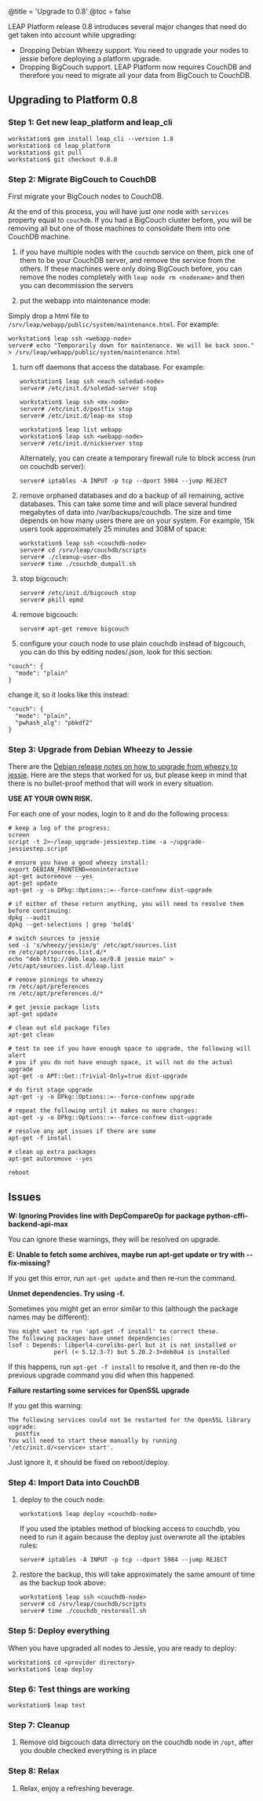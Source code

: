 @title = 'Upgrade to 0.8'
@toc = false

LEAP Platform release 0.8 introduces several major changes that need do get taken into account while upgrading:

* Dropping Debian Wheezy support. You need to upgrade your nodes to jessie before deploying a platform upgrade.
* Dropping BigCouch support. LEAP Platform now requires CouchDB and therefore you need to migrate all your data from BigCouch to CouchDB.

Upgrading to Platform 0.8
---------------------------------------------

### Step 1: Get new leap_platform and leap_cli

    workstation$ gem install leap_cli --version 1.8
    workstation$ cd leap_platform
    workstation$ git pull
    workstation$ git checkout 0.8.0

### Step 2: Migrate BigCouch to CouchDB

First migrate your BigCouch nodes to CouchDB.

At the end of this process, you will have just *one* node with `services` property equal to `couchdb`. If you had a BigCouch cluster before, you will be removing all but one of those machines to consolidate them into one CouchDB machine.

1. if you have multiple nodes with the `couchdb` service on them, pick one of them to be your CouchDB server, and remove the service from the others. If these machines were only doing BigCouch before, you can remove the nodes completely with `leap node rm <nodename>` and then you can decommission the servers

1. put the webapp into maintenance mode:

Simply drop a html file to `/srv/leap/webapp/public/system/maintenance.html`. For example:

    workstation$ leap ssh <webapp-node>
    server# echo "Temporarily down for maintenance. We will be back soon." > /srv/leap/webapp/public/system/maintenance.html

1. turn off daemons that access the database. For example:

    ```
    workstation$ leap ssh <each soledad-node>
    server# /etc/init.d/soledad-server stop

    workstation$ leap ssh <mx-node>
    server# /etc/init.d/postfix stop
    server# /etc/init.d/leap-mx stop

    workstation$ leap list webapp
    workstation$ leap ssh <webapp-node>
    server# /etc/init.d/nickserver stop
    ```

    Alternately, you can create a temporary firewall rule to block access (run on couchdb server):

    ```
    server# iptables -A INPUT -p tcp --dport 5984 --jump REJECT
    ```

1. remove orphaned databases and do a backup of all remaining, active databases. This can take some time and will place several hundred megabytes of data into /var/backups/couchdb. The size and time depends on how many users there are on your system. For example, 15k users took approximately 25 minutes and 308M of space:

    ```
    workstation$ leap ssh <couchdb-node>
    server# cd /srv/leap/couchdb/scripts
    server# ./cleanup-user-dbs
    server# time ./couchdb_dumpall.sh
    ```

1. stop bigcouch:

    ```
    server# /etc/init.d/bigcouch stop
    server# pkill epmd
    ```

1. remove bigcouch:

    ```
    server# apt-get remove bigcouch
    ```
1. configure your couch node to use plain couchdb instead of bigcouch, you can do this by editing nodes/<couch-node>.json, look for this section:

  ```
  "couch": {
    "mode": "plain"
  }
  ```

  change it, so it looks like this instead:

  ```
  "couch": {
    "mode": "plain",
    "pwhash_alg": "pbkdf2"
  }
  ```

### Step 3: Upgrade from Debian Wheezy to Jessie

There are the [Debian release notes on how to upgrade from wheezy to jessie](https://www.debian.org/releases/stable/amd64/release-notes/ch-upgrading.html). Here are the steps that worked for us, but please keep in mind that there is no bullet-proof method that will work in every situation. 

**USE AT YOUR OWN RISK.**

For each one of your nodes, login to it and do the following process:

    # keep a log of the progress:
    screen
    script -t 2>~/leap_upgrade-jessiestep.time -a ~/upgrade-jessiestep.script

    # ensure you have a good wheezy install:
    export DEBIAN_FRONTEND=noninteractive
    apt-get autoremove --yes
    apt-get update
    apt-get -y -o DPkg::Options::=--force-confnew dist-upgrade

    # if either of these return anything, you will need to resolve them before continuing:
    dpkg --audit
    dpkg --get-selections | grep 'hold$'

    # switch sources to jessie
    sed -i 's/wheezy/jessie/g' /etc/apt/sources.list
    rm /etc/apt/sources.list.d/*
    echo "deb http://deb.leap.se/0.8 jessie main" > /etc/apt/sources.list.d/leap.list

    # remove pinnings to wheezy
    rm /etc/apt/preferences
    rm /etc/apt/preferences.d/*

    # get jessie package lists
    apt-get update

    # clean out old package files
    apt-get clean

    # test to see if you have enough space to upgrade, the following will alert
    # you if you do not have enough space, it will not do the actual upgrade
    apt-get -o APT::Get::Trivial-Only=true dist-upgrade

    # do first stage upgrade
    apt-get -y -o DPkg::Options::=--force-confnew upgrade

    # repeat the following until it makes no more changes:
    apt-get -y -o DPkg::Options::=--force-confnew dist-upgrade

    # resolve any apt issues if there are some
    apt-get -f install

    # clean up extra packages
    apt-get autoremove --yes

    reboot


Issues
------

**W: Ignoring Provides line with DepCompareOp for package python-cffi-backend-api-max**

You can ignore these warnings, they will be resolved on upgrade.

**E: Unable to fetch some archives, maybe run apt-get update or try with --fix-missing?**

If you get this error, run `apt-get update` and then re-run the command.

**Unmet dependencies. Try using -f.**

Sometimes you might get an error similar to this (although the package names may be different):

    You might want to run 'apt-get -f install' to correct these.
    The following packages have unmet dependencies:
    lsof : Depends: libperl4-corelibs-perl but it is not installed or
                 perl (< 5.12.3-7) but 5.20.2-3+deb8u4 is installed

If this happens, run `apt-get -f install` to resolve it, and then re-do the previous upgrade command
you did when this happened.

**Failure restarting some services for OpenSSL upgrade**

If you get this warning:

    The following services could not be restarted for the OpenSSL library upgrade:
      postfix
    You will need to start these manually by running '/etc/init.d/<service> start'.

Just ignore it, it should be fixed on reboot/deploy.

### Step 4: Import Data into CouchDB

1. deploy to the couch node:

    ```
    workstation$ leap deploy <couchdb-node>
    ```

    If you used the iptables method of blocking access to couchdb, you need to run it again because the deploy just overwrote all the iptables rules:

    ```
    server# iptables -A INPUT -p tcp --dport 5984 --jump REJECT
    ```

1. restore the backup, this will take approximately the same amount of time as the backup took above:

    ```
    workstation$ leap ssh <couchdb-node>
    server# cd /srv/leap/couchdb/scripts
    server# time ./couchdb_restoreall.sh
    ```

### Step 5: Deploy everything

When you have upgraded all nodes to Jessie, you are ready to deploy:

    workstation$ cd <provider directory>
    workstation$ leap deploy

### Step 6: Test things are working

    workstation$ leap test

### Step 7: Cleanup

1. Remove old bigcouch data dirrectory on the couchdb node in `/opt`, after you double checked everything is in place

### Step 8: Relax

1. Relax, enjoy a refreshing beverage.
